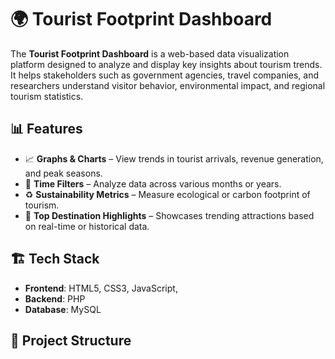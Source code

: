 # 🌍 Tourist Footprint Dashboard

The **Tourist Footprint Dashboard** is a web-based data visualization platform designed to analyze and display key insights about tourism trends. It helps stakeholders such as government agencies, travel companies, and researchers understand visitor behavior, environmental impact, and regional tourism statistics.

## 📊 Features
- 📈 **Graphs & Charts** – View trends in tourist arrivals, revenue generation, and peak seasons.
- 📅 **Time Filters** – Analyze data across various months or years.
- ♻️ **Sustainability Metrics** – Measure ecological or carbon footprint of tourism.
- 📍 **Top Destination Highlights** – Showcases trending attractions based on real-time or historical data.

## 🏗️ Tech Stack

- **Frontend**: HTML5, CSS3, JavaScript,
- **Backend**: PHP 
- **Database**: MySQL 

## 📂 Project Structure

